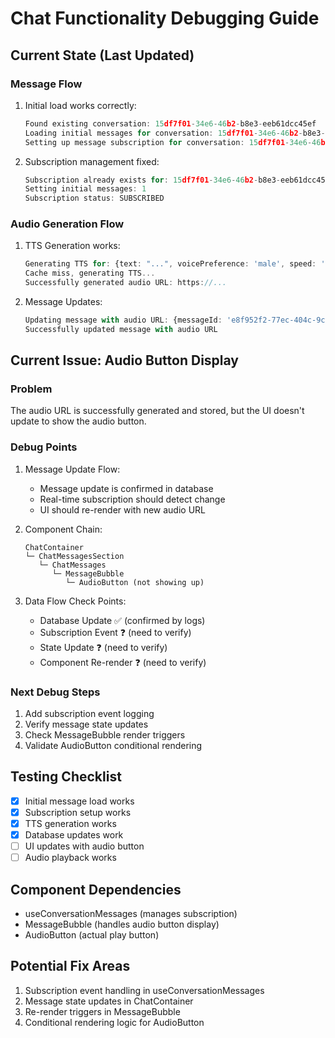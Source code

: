# Chat Functionality Debugging Guide

## Current State (Last Updated)

### Message Flow
1. Initial load works correctly:
   ```typescript
   Found existing conversation: 15df7f01-34e6-46b2-b8e3-eeb61dcc45ef
   Loading initial messages for conversation: 15df7f01-34e6-46b2-b8e3-eeb61dcc45ef
   Setting up message subscription for conversation: 15df7f01-34e6-46b2-b8e3-eeb61dcc45ef
   ```

2. Subscription management fixed:
   ```typescript
   Subscription already exists for: 15df7f01-34e6-46b2-b8e3-eeb61dcc45ef
   Setting initial messages: 1
   Subscription status: SUBSCRIBED
   ```

### Audio Generation Flow
1. TTS Generation works:
   ```typescript
   Generating TTS for: {text: "...", voicePreference: 'male', speed: 'normal'}
   Cache miss, generating TTS...
   Successfully generated audio URL: https://...
   ```

2. Message Updates:
   ```typescript
   Updating message with audio URL: {messageId: 'e8f952f2-77ec-404c-9c86-102e78459d5e'}
   Successfully updated message with audio URL
   ```

## Current Issue: Audio Button Display

### Problem
The audio URL is successfully generated and stored, but the UI doesn't update to show the audio button.

### Debug Points
1. Message Update Flow:
   - Message update is confirmed in database
   - Real-time subscription should detect change
   - UI should re-render with new audio URL

2. Component Chain:
   ```
   ChatContainer
   └─ ChatMessagesSection
      └─ ChatMessages
         └─ MessageBubble
            └─ AudioButton (not showing up)
   ```

3. Data Flow Check Points:
   - Database Update ✅ (confirmed by logs)
   - Subscription Event ❓ (need to verify)
   - State Update ❓ (need to verify)
   - Component Re-render ❓ (need to verify)

### Next Debug Steps
1. Add subscription event logging
2. Verify message state updates
3. Check MessageBubble render triggers
4. Validate AudioButton conditional rendering

## Testing Checklist
- [x] Initial message load works
- [x] Subscription setup works
- [x] TTS generation works
- [x] Database updates work
- [ ] UI updates with audio button
- [ ] Audio playback works

## Component Dependencies
- useConversationMessages (manages subscription)
- MessageBubble (handles audio button display)
- AudioButton (actual play button)

## Potential Fix Areas
1. Subscription event handling in useConversationMessages
2. Message state updates in ChatContainer
3. Re-render triggers in MessageBubble
4. Conditional rendering logic for AudioButton